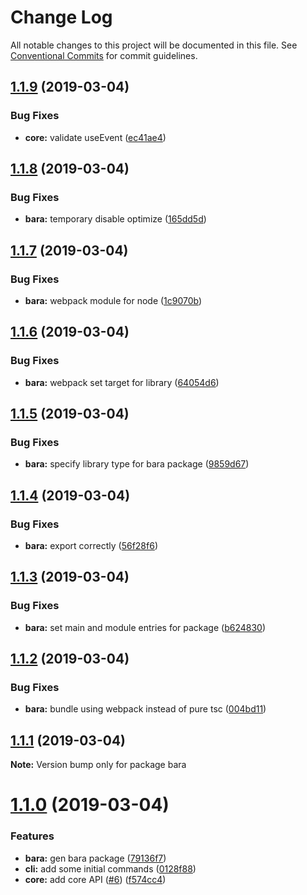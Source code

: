 # Change Log

All notable changes to this project will be documented in this file.
See [Conventional Commits](https://conventionalcommits.org) for commit guidelines.

## [1.1.9](https://github.com/nampdn/bara/compare/v1.1.8...v1.1.9) (2019-03-04)


### Bug Fixes

* **core:** validate useEvent ([ec41ae4](https://github.com/nampdn/bara/commit/ec41ae4))





## [1.1.8](https://github.com/nampdn/bara/compare/v1.1.7...v1.1.8) (2019-03-04)


### Bug Fixes

* **bara:** temporary disable optimize ([165dd5d](https://github.com/nampdn/bara/commit/165dd5d))





## [1.1.7](https://github.com/nampdn/bara/compare/v1.1.6...v1.1.7) (2019-03-04)


### Bug Fixes

* **bara:** webpack module for node ([1c9070b](https://github.com/nampdn/bara/commit/1c9070b))





## [1.1.6](https://github.com/nampdn/bara/compare/v1.1.5...v1.1.6) (2019-03-04)


### Bug Fixes

* **bara:** webpack set target for library ([64054d6](https://github.com/nampdn/bara/commit/64054d6))





## [1.1.5](https://github.com/nampdn/bara/compare/v1.1.4...v1.1.5) (2019-03-04)


### Bug Fixes

* **bara:** specify library type for bara package ([9859d67](https://github.com/nampdn/bara/commit/9859d67))





## [1.1.4](https://github.com/nampdn/bara/compare/v1.1.3...v1.1.4) (2019-03-04)


### Bug Fixes

* **bara:** export correctly ([56f28f6](https://github.com/nampdn/bara/commit/56f28f6))





## [1.1.3](https://github.com/nampdn/bara/compare/v1.1.2...v1.1.3) (2019-03-04)


### Bug Fixes

* **bara:** set main and module entries for package ([b624830](https://github.com/nampdn/bara/commit/b624830))





## [1.1.2](https://github.com/nampdn/bara/compare/v1.1.1...v1.1.2) (2019-03-04)


### Bug Fixes

* **bara:** bundle using webpack instead of pure tsc ([004bd11](https://github.com/nampdn/bara/commit/004bd11))





## [1.1.1](https://github.com/nampdn/bara/compare/v1.1.0...v1.1.1) (2019-03-04)

**Note:** Version bump only for package bara





# [1.1.0](https://github.com/nampdn/bara/compare/v0.1.0...v1.1.0) (2019-03-04)


### Features

* **bara:** gen bara package ([79136f7](https://github.com/nampdn/bara/commit/79136f7))
* **cli:** add some initial commands ([0128f88](https://github.com/nampdn/bara/commit/0128f88))
* **core:** add core API ([#6](https://github.com/nampdn/bara/issues/6)) ([f574cc4](https://github.com/nampdn/bara/commit/f574cc4))
